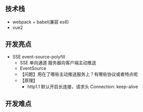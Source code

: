 ## 技术栈

- webpack + babel(兼容 es6)
- vue2

## 开发亮点

- SSE event-source-polyfill
  - SSE 单向通道 服务器向客户端主动推送
  - EventSource
  - 【问题】用在了哪些主动推送服务上？有哪些协议或者特点呢
  - 【原理】
    - http1.1 默认开启长连接，请求头 Connection: keep-alive

## 开发难点
